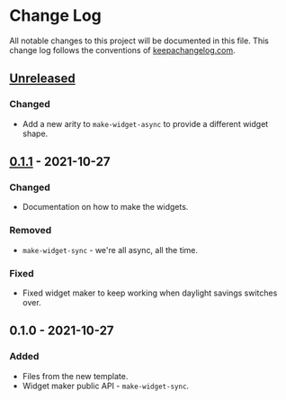 # Change Log
All notable changes to this project will be documented in this file. This change log follows the conventions of [keepachangelog.com](http://keepachangelog.com/).

## [Unreleased]
### Changed
- Add a new arity to `make-widget-async` to provide a different widget shape.

## [0.1.1] - 2021-10-27
### Changed
- Documentation on how to make the widgets.

### Removed
- `make-widget-sync` - we're all async, all the time.

### Fixed
- Fixed widget maker to keep working when daylight savings switches over.

## 0.1.0 - 2021-10-27
### Added
- Files from the new template.
- Widget maker public API - `make-widget-sync`.

[Unreleased]: https://sourcehost.site/your-name/clj-queue/compare/0.1.1...HEAD
[0.1.1]: https://sourcehost.site/your-name/clj-queue/compare/0.1.0...0.1.1
